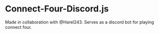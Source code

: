 # Connect-Four-Discord.js
Made in collaboration with @Harel243.
Serves as a discord bot for playing connect four.
